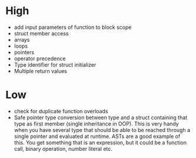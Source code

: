# High
 * add input parameters of function to block scope
 * struct member access
 * arrays
 * loops
 * pointers
 * operator precedence
 * Type identifier for struct initializer
 * Multiple return values

# Low
 * check for duplicate function overloads
 * Safe pointer type conversion between type and a struct containing that type as first member (single inheritance in OOP). This is very handy when you have several type that should be able to be reached through a single pointer and evaluated at runtime. ASTs are a good example of this. You get something that is an expression, but it could be a function call, binary operation, number literal etc.